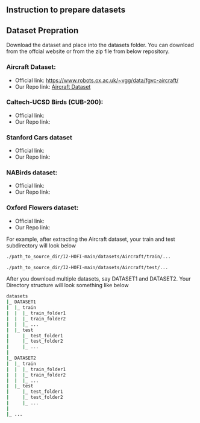 ## Instruction to prepare datasets

## Dataset Prepration
Download the dataset and place into the datasets folder. You can download from the offcial website or from the zip file from below repository.

### Aircraft Dataset:
- Official link: https://www.robots.ox.ac.uk/~vgg/data/fgvc-aircraft/
- Our Repo link: [Aircraft Dataset](https://drive.google.com/uc?export=download&id=1v_cOB1gOIneI-Y1vJC7WUSvwH2FP9qCS)

### Caltech-UCSD Birds (CUB-200):
- Official link:
- Our Repo link:

### Stanford Cars dataset
- Official link:
- Our Repo link:

### NABirds dataset:
- Official link:
- Our Repo link:

### Oxford Flowers dataset:
- Official link:
- Our Repo link:
  

For example, after extracting the Aircraft dataset, your train and test subdirectory will look below
```bash
./path_to_source_dir/I2-HOFI-main/datasets/Aircraft/train/...

./path_to_source_dir/I2-HOFI-main/datasets/Aircraft/test/...
```
After you download multiple datasets, say DATASET1 and DATASET2. Your Directory structure will look something like below
```bash
datasets
|_ DATASET1
|  |_ train
|  |  |_ train_folder1
|  |  |_ train_folder2
|  |  |_ ...
|  |_ test
|     |_ test_folder1
|     |_ test_folder2
|     |_ ...
|
|_ DATASET2
|  |_ train
|  |  |_ train_folder1
|  |  |_ train_folder2
|  |  |_ ...
|  |_ test
|     |_ test_folder1
|     |_ test_folder2
|     |_ ...
|
|_ ...
```
